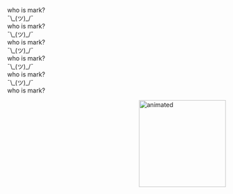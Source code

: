 <p>
  who is mark? <br>
  ¯\_(ツ)_/¯  <br>
  who is mark? <br>
  ¯\_(ツ)_/¯  <br>
  who is mark? <br>
  ¯\_(ツ)_/¯  <br>
  who is mark? <br>
  ¯\_(ツ)_/¯  <br>
  who is mark? <br>
  ¯\_(ツ)_/¯  <br>
  who is mark?
</p>

<img src="ball_glitch.gif" alt="animated" align="right" width="200"/>
